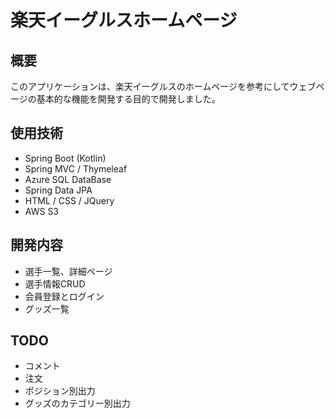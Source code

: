 # 楽天イーグルスホームページ

## 概要

このアプリケーションは、楽天イーグルスのホームページを参考にしてウェブページの基本的な機能を開発する目的で開発しました。

## 使用技術

- Spring Boot (Kotlin)
- Spring MVC / Thymeleaf
- Azure SQL DataBase
- Spring Data JPA
- HTML / CSS / JQuery
- AWS S3

## 開発内容

- 選手一覧、詳細ページ
- 選手情報CRUD
- 会員登録とログイン
- グッズ一覧

## TODO
- コメント
- 注文
- ポジション別出力
- グッズのカテゴリー別出力
